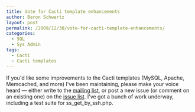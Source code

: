 ```yaml
---
title: Vote for Cacti template enhancements
author: Baron Schwartz
layout: post
permalink: /2009/12/30/vote-for-cacti-template-enhancements/
categories:
  - SQL
  - Sys Admin
tags:
  - Cacti
  - Cacti templates
---
```

If you'd like some improvements to the Cacti templates (MySQL, Apache, Memcached, and more) I've been maintaining, please make your voice heard &#8212; either write to the [mailing list][1], or post a new issue (or comment on an existing one) on the [issue list][2]. I've got a bunch of work underway, including a test suite for ss\_get\_by_ssh.php.

 [1]: http://groups.google.com/group/better-cacti-templates
 [2]: http://code.google.com/p/mysql-cacti-templates/issues/list
